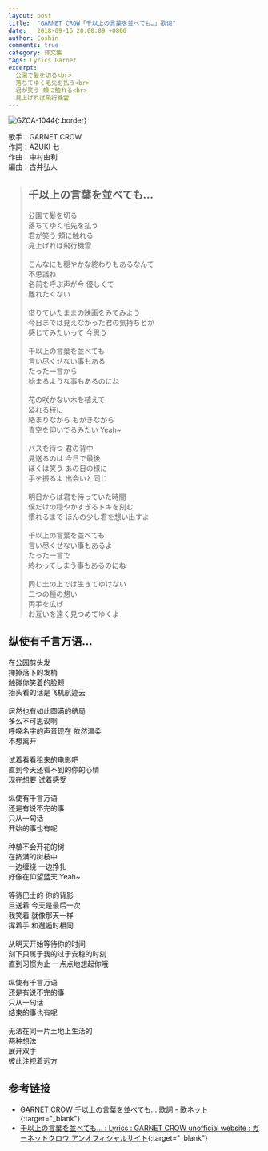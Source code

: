 ```yaml
---
layout: post
title:  "GARNET CROW「千以上の言葉を並べても…」歌词"
date:   2018-09-16 20:00:09 +0800
author: Coshin
comments: true
category: 译文集
tags: Lyrics Garnet
excerpt:
  公園で髪を切る<br>
  落ちてゆく毛先を払う<br>
  君が笑う 頬に触れる<br>
  見上げれば飛行機雲
---
```

![GZCA-1044](https://ganekuro.github.io/images/discography/single/GZCA-1044.jpg){:.border}

歌手：GARNET CROW<br>
作詞：AZUKI 七<br>
作曲：中村由利<br>
編曲：古井弘人

<blockquote class="original">
  <h2>千以上の言葉を並べても…</h2>
  <p>
    公園で髪を切る<br>
    落ちてゆく毛先を払う<br>
    君が笑う 頬に触れる<br>
    見上げれば飛行機雲<br>
    <br>
    こんなにも穏やかな終わりもあるなんて<br>
    不思議ね<br>
    名前を呼ぶ声が今 優しくて<br>
    離れたくない<br>
    <br>
    借りていたままの映画をみてみよう<br>
    今日までは見えなかった君の気持ちとか<br>
    感じてみたいって 今思う<br>
    <br>
    千以上の言葉を並べても<br>
    言い尽くせない事もある<br>
    たった一言から<br>
    始まるような事もあるのにね<br>
    <br>
    花の咲かない木を植えて<br>
    溢れる枝に<br>
    絡まりながら もがきながら<br>
    青空を仰いでるみたい Yeah~<br>
    <br>
    バスを待つ 君の背中<br>
    見送るのは 今日で最後<br>
    ぼくは笑う あの日の様に<br>
    手を振るよ 出会いと同じ<br>
    <br>
    明日からは君を待っていた時間<br>
    僕だけの穏やかすぎるトキを刻む<br>
    慣れるまで ほんの少し君を想い出すよ<br>
    <br>
    千以上の言葉を並べても<br>
    言い尽くせない事もあるよ<br>
    たった一言で<br>
    終わってしまう事もあるのにね<br>
    <br>
    同じ土の上では生きてゆけない<br>
    二つの種の想い<br>
    両手を広げ<br>
    お互いを遠く見つめてゆくよ
  </p>
</blockquote>

<div class="translation">
  <h2>纵使有千言万语…</h2>
  <p>
    在公园剪头发<br>
    掸掉落下的发梢<br>
    触碰你笑着的脸颊<br>
    抬头看的话是飞机航迹云<br>
    <br>
    居然也有如此圆满的结局<br>
    多么不可思议啊<br>
    呼唤名字的声音现在 依然温柔<br>
    不想离开<br>
    <br>
    试着看看租来的电影吧<br>
    直到今天还看不到的你的心情<br>
    现在想要 试着感受<br>
    <br>
    纵使有千言万语<br>
    还是有说不完的事<br>
    只从一句话<br>
    开始的事也有呢<br>
    <br>
    种植不会开花的树<br>
    在挤满的树枝中<br>
    一边缠绕 一边挣扎<br>
    好像在仰望蓝天 Yeah~<br>
    <br>
    等待巴士的 你的背影<br>
    目送着 今天是最后一次<br>
    我笑着 就像那天一样<br>
    挥着手 和邂逅时相同<br>
    <br>
    从明天开始等待你的时间<br>
    刻下只属于我的过于安稳的时刻<br>
    直到习惯为止 一点点地想起你哦<br>
    <br>
    纵使有千言万语<br>
    还是有说不完的事<br>
    只从一句话<br>
    结束的事也有呢<br>
    <br>
    无法在同一片土地上生活的<br>
    两种想法<br>
    展开双手<br>
    彼此注视着远方
  </p>
</div>

## 参考链接

* [GARNET CROW 千以上の言葉を並べても… 歌詞 - 歌ネット](https://www.uta-net.com/song/12650/){:target="_blank"}
* [千以上の言葉を並べても… : Lyrics : GARNET CROW unofficial website : ガーネットクロウ アンオフィシャルサイト](https://ganekuro.github.io/lyrics/original/Sen-Ijou-no-Kotoba-wo-Narabete-mo.html){:target="_blank"}
